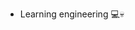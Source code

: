 - Learning engineering 💻💀
<!---
Sudhir-rai07/Sudhir-rai07 is a ✨ special ✨ repository because its `README.md` (this file) appears on your GitHub profile.
You can click the Preview link to take a look at your changes.
--->
